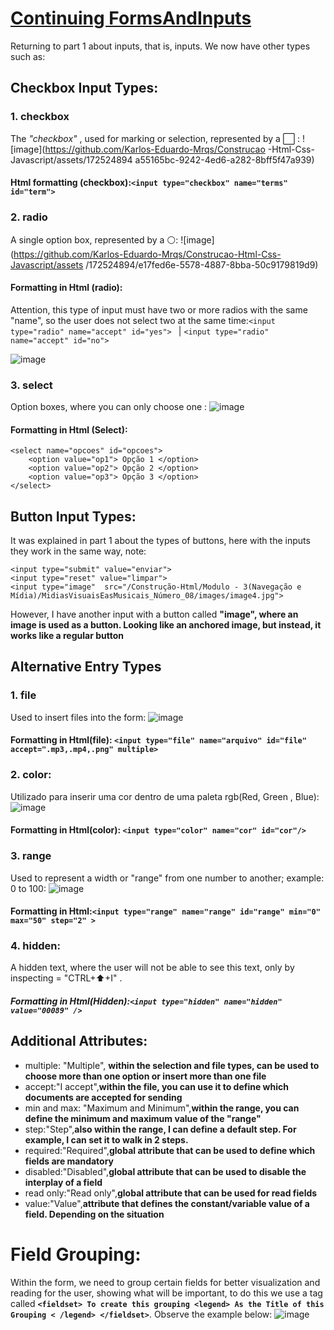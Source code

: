 # [Continuing FormsAndInputs](https://github.com/Karlos-Eduardo-Mrqs/Construcao-Html-Css-Javascript/blob/Test/Constru%C3%A7%C3%A3o-Html/Modulo%20-%205(Formul%C3%A1rios)/EstruturaDoFormul%C3%A1rio/Inputs.md) 
Returning to part 1 about inputs, that is, inputs. We now have other types such as:

## Checkbox Input Types: 

### 1. **checkbox**
The *"checkbox"* , used for marking or selection, represented by a ⬜ : 
![image](https://github.com/Karlos-Eduardo-Mrqs/Construcao -Html-Css-Javascript/assets/172524894 a55165bc-9242-4ed6-a282-8bff5f47a939)

#### Html formatting (checkbox):`` <input type="checkbox" name="terms" id="term"> ``

### 2. **radio**
A single option box, represented by a ⚪: 
![image](https://github.com/Karlos-Eduardo-Mrqs/Construcao-Html-Css-Javascript/assets /172524894/e17fed6e-5578-4887-8bba-50c9179819d9)

#### Formatting in Html (radio):
Attention, this type of input must have two or more radios with the same "name", so the user does not select two at the same time:``<input type="radio" name="accept" id="yes"> `` | ``<input type="radio" name="accept" id="no">``

![image](https://github.com/Karlos-Eduardo-Mrqs/Construcao-Html-Css-Javascript/assets/172524894/31753079-8474-4922-97be-a3e9736a59f8)

### 3. **select** 
Option boxes, where you can only choose one : 
![image](https://github.com/Karlos-Eduardo-Mrqs/Construcao-Html-Css-Javascript/assets/172524894/d98c1e49-94aa-4cd4-a5b0-0611bfa830af)
#### Formatting in Html (Select):
```
<select name="opcoes" id="opcoes">
    <option value="op1"> Opção 1 </option>
    <option value="op2"> Opção 2 </option>
    <option value="op3"> Opção 3 </option>
</select>
```

## Button Input Types:
It was explained in part 1 about the types of buttons, here with the inputs they work in the same way, note:
```
<input type="submit" value="enviar">
<input type="reset" value="limpar">
<input type="image"  src="/Construção-Html/Modulo - 3(Navegação e Mídia)/MidiasVisuaisEasMusicais_Número_08/images/image4.jpg">
```

However, I have another input with a button called **"image", where an image is used as a button. Looking like an anchored image, but instead, it works like a regular button**

## Alternative Entry Types

### 1. **file**
Used to insert files into the form:
![image](https://github.com/Karlos-Eduardo-Mrqs/Construcao-Html-Css-Javascript/assets/172524894/69faa58a-b15f-4e73-8290-69749f5a5886) 

#### Formatting in Html(file): ``<input type="file" name="arquivo" id="file" accept=".mp3,.mp4,.png" multiple>``

### 2. **color**: 
Utilizado para inserir uma cor dentro de uma paleta rgb(Red, Green , Blue): 
![image](https://github.com/Karlos-Eduardo-Mrqs/Construcao-Html-Css-Javascript/assets/172524894/44d193e9-4bdc-460c-bbcb-fa30fd2be1e0)

#### Formatting in Html(color): ``<input type="color" name="cor" id="cor"/>``

### 3. **range**
Used to represent a width or "range" from one number to another; example: 0 to 100:
![image](https://github.com/Karlos-Eduardo-Mrqs/Construcao-Html-Css-Javascript/assets/172524894/06c76384-f781-481b-96b9-deea5851ead0)

#### Formatting in Html:``<input type="range" name="range" id="range" min="0" max="50" step="2" >``

### 4. **hidden**: 
A hidden text, where the user will not be able to see this text, only by inspecting = "CTRL+⬆️+I" .

##### Formatting in Html(Hidden):``<input type="hidden" name="hidden" value="00089" />``

## Additional Attributes: 
- multiple: "Multiple", **within the selection and file types, can be used to choose more than one option or insert more than one file**
- accept:"I accept",**within the file, you can use it to define which documents are accepted for sending**
- min and max: "Maximum and Minimum",**within the range, you can define the minimum and maximum value of the "range"**
- step:"Step",**also within the range, I can define a default step. For example, I can set it to walk in 2 steps.**
- required:"Required",**global attribute that can be used to define which fields are mandatory**
- disabled:"Disabled",**global attribute that can be used to disable the interplay of a field**
- read only:"Read only",**global attribute that can be used for read fields**
- value:"Value",**attribute that defines the constant/variable value of a field. Depending on the situation**

# Field Grouping:
Within the form, we need to group certain fields for better visualization and reading for the user, showing what will be important, to do this we use a tag called **``<fieldset> To create this grouping <legend> As the Title of this Grouping < /legend> </fieldset>``**. Observe the example below:
![image](https://github.com/Karlos-Eduardo-Mrqs/Construcao-Html-Css-Javascript/assets/172524894/1eff2f5e-6a80-4fce-a4c9-d1af423c2136)